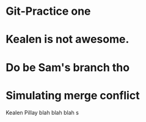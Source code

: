 # Git-Practice one

# Kealen is not awesome.

# Do be Sam's branch tho

# Simulating merge conflict

Kealen Pillay blah blah blah
s
